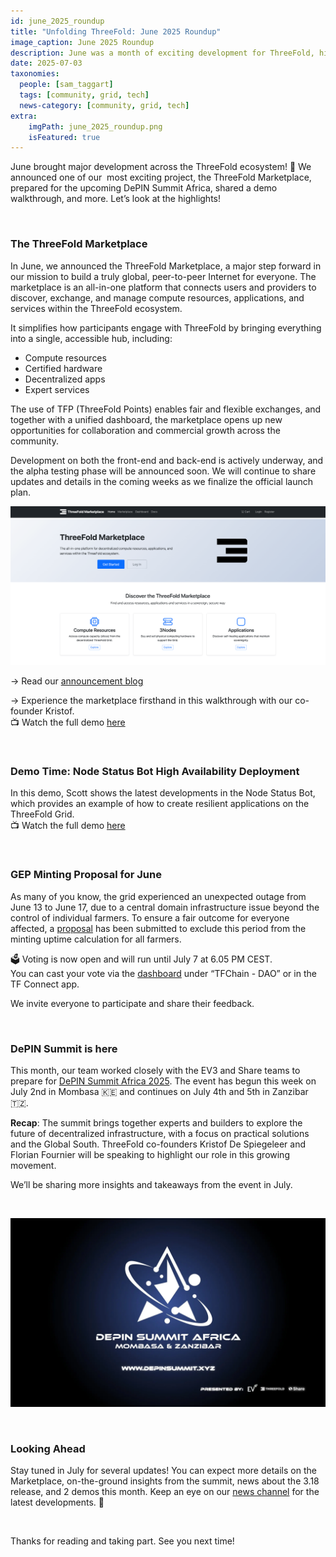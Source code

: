 ```yaml
---
id: june_2025_roundup
title: "Unfolding ThreeFold: June 2025 Roundup"
image_caption: June 2025 Roundup
description: June was a month of exciting development for ThreeFold, highlighted by the announcement of the ThreeFold Marketplace and preparations for DePIN Summit Africa 2025.
date: 2025-07-03
taxonomies:
  people: [sam_taggart]
  tags: [community, grid, tech]
  news-category: [community, grid, tech]
extra:
    imgPath: june_2025_roundup.png
    isFeatured: true
---
```


June brought major development across the ThreeFold ecosystem! 🌟 We announced one of our  most exciting project, the ThreeFold Marketplace, prepared for the upcoming DePIN Summit Africa, shared a demo walkthrough, and more. Let’s look at the highlights!

<br/>

### **The ThreeFold Marketplace**

In June, we announced the ThreeFold Marketplace, a major step forward in our mission to build a truly global, peer-to-peer Internet for everyone. The marketplace is an all-in-one platform that connects users and providers to discover, exchange, and manage compute resources, applications, and services within the ThreeFold ecosystem.

It simplifies how participants engage with ThreeFold by bringing everything into a single, accessible hub, including:

* Compute resources
* Certified hardware
* Decentralized apps
* Expert services

The use of TFP (ThreeFold Points) enables fair and flexible exchanges, and together with a unified dashboard, the marketplace opens up new opportunities for collaboration and commercial growth across the community.

Development on both the front-end and back-end is actively underway, and the alpha testing phase will be announced soon. We will continue to share updates and details in the coming weeks as we finalize the official launch plan. 

![Image](img/market_home.png)

→ Read our [announcement blog](https://www.threefold.io/newsroom/threefold-marketplace/)

→ Experience the marketplace firsthand in this walkthrough with our co-founder Kristof.
<br/>📺 Watch the full demo [here](https://youtu.be/-8CvcZwLRDE)

<br/>

### Demo Time: Node Status Bot High Availability Deployment

In this demo, Scott shows the latest developments in the Node Status Bot, which provides an example of how to create resilient applications on the ThreeFold Grid.
<br/>📺 Watch the full demo [here](https://youtu.be/4fLz-HyNj_w?si=6psLBjtFtLlZXWkb)

<br/>

### GEP Minting Proposal for June

As many of you know, the grid experienced an unexpected outage from June 13 to June 17, due to a central domain infrastructure issue beyond the control of individual farmers. To ensure a fair outcome for everyone affected, a [proposal](https://forum.threefold.io/t/gep-minting-june/4611) has been submitted to exclude this period from the minting uptime calculation for all farmers.

🗳️ Voting is now open and will run until July 7 at 6.05 PM CEST.
<br/>You can cast your vote via the [dashboard](dashboard.grid.tf) under “TFChain - DAO” or in the TF Connect app.

We invite everyone to participate and share their feedback.

<br/>

### DePIN Summit is here

This month, our team worked closely with the EV3 and Share teams to prepare for [DePIN Summit Africa 2025](https://depinsummit.xyz). The event has begun this week on July 2nd in Mombasa 🇰🇪 and continues on July 4th and 5th in Zanzibar 🇹🇿.

**Recap**: The summit brings together experts and builders to explore the future of decentralized infrastructure, with a focus on practical solutions and the Global South. ThreeFold co-founders Kristof De Spiegeleer and Florian Fournier will be speaking to highlight our role in this growing movement.

We’ll be sharing more insights and takeaways from the event in July.

<br/>

![Image](img/depin_summit_africa.png)

<br/>

### **Looking Ahead** 
Stay tuned in July for several updates! You can expect more details on the Marketplace, on-the-ground insights from the summit, news about the 3.18 release, and 2 demos this month. Keep an eye on our [news channel](https://t.me/threefoldnews) for the latest developments. 👀

<br/>

Thanks for reading and taking part. See you next time!
